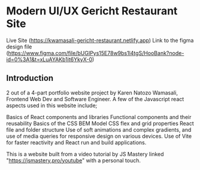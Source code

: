 # Modern UI/UX Gericht Restaurant Site

Live Site (https://kwamasali-gericht-restaurant.netlify.app)
Link to the figma design file (https://www.figma.com/file/bUGIPys15E78w9bs1l4tgS/HooBank?node-id=0%3A1&t=xLuAYAKb1it6YkyX-0)

## Introduction
2 out of a 4-part portfolio website project by Karen Natozo Wamasali, Frontend Web Dev and Software Engineer.
A few of the Javascript react aspects used in this website include;

Basics of React components and libraries
Functional components and their reusability 
Basics of the CSS BEM Model
CSS flex and grid properties
React file and folder structure
Use of soft animations and complex gradients, and use of media queries for responsive design on various devices. 
Use of Vite for faster reactivity and React run and build applications.

This is a website built from a video tutorial by JS Mastery linked "https://jsmastery.pro/youtube" with a personal touch.
